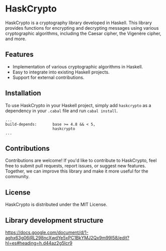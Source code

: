
# HaskCrypto

HaskCrypto is a cryptography library developed in Haskell. This library provides functions for encrypting and decrypting messages using various cryptographic algorithms, including the Caesar cipher, the Vigenère cipher, and more.

## Features

- Implementation of various cryptographic algorithms in Haskell.
- Easy to integrate into existing Haskell projects.
- Support for external contributions.

## Installation

To use HaskCrypto in your Haskell project, simply add `haskcrypto` as a dependency in your `.cabal` file and run `cabal install`.

```cabal
...
build-depends:       base >= 4.8 && < 5,
                     haskcrypto
...
```
## Contributions

Contributions are welcome! If you'd like to contribute to HaskCrypto, feel free to submit pull requests, report issues, or suggest new features. Together, we can improve this library and make it more useful for the community.

## License

HaskCrypto is distributed under the MIT License.

## Library development structure

https://docs.google.com/document/d/1-aghx63g06iRL298ncXwdYe5xPC1BkYMJ2Qx9m99I58/edit?hl=es#heading=h.d44az2g5lcr9